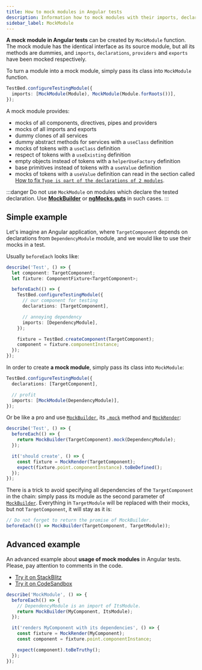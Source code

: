 ```yaml
---
title: How to mock modules in Angular tests
description: Information how to mock modules with their imports, declarations and providers in Angular tests with help of ng-mocks
sidebar_label: MockModule
---
```


**A mock module in Angular tests** can be created by `MockModule` function.
The mock module has the identical interface as its source module,
but all its methods are dummies, and `imports`, `declarations`, `providers` and `exports` have been mocked respectively.

To turn a module into a mock module, simply pass its class into `MockModule` function.

```ts
TestBed.configureTestingModule({
  imports: [MockModule(Module), MockModule(Module.forRoots())],
});
```

A mock module provides:

- mocks of all components, directives, pipes and providers
- mocks of all imports and exports
- dummy clones of all services
- dummy abstract methods for services with a `useClass` definition
- mocks of tokens with a `useClass` definition
- respect of tokens with a `useExisting` definition
- empty objects instead of tokens with a `helperUseFactory` definition
- base primitives instead of tokens with a `useValue` definition
- mocks of tokens with a `useValue` definition can read in the section called [How to fix `Type is part of the declarations of 2 modules`](../troubleshooting/declarations-of-2-modules.md).

:::danger
Do not use `MockModule` on modules which declare the tested declaration. 
Use **[MockBuilder](MockBuilder.md)** or **[ngMocks.guts](ngMocks/guts.md)** in such cases.
:::

## Simple example

Let's imagine an Angular application, where `TargetComponent` depends on declarations from `DependencyModule` module,
and we would like to use their mocks in a test.

Usually `beforeEach` looks like:

```ts
describe('Test', () => {
  let component: TargetComponent;
  let fixture: ComponentFixture<TargetComponent>;

  beforeEach(() => {
    TestBed.configureTestingModule({
      // our component for testing
      declarations: [TargetComponent],

      // annoying dependency
      imports: [DependencyModule],
    });

    fixture = TestBed.createComponent(TargetComponent);
    component = fixture.componentInstance;
  });
});
```

In order to create **a mock module**, simply pass its class into `MockModule`:

```ts
TestBed.configureTestingModule({
  declarations: [TargetComponent],

  // profit
  imports: [MockModule(DependencyModule)],
});
```

Or be like a pro and use [`MockBuilder`](MockBuilder.md), its [`.mock`](MockBuilder.md#mock) method
and [`MockRender`](MockRender.md):

```ts
describe('Test', () => {
  beforeEach(() => {
    return MockBuilder(TargetComponent).mock(DependencyModule);
  });

  it('should create', () => {
    const fixture = MockRender(TargetComponent);
    expect(fixture.point.componentInstance).toBeDefined();
  });
});
```

There is a trick to avoid specifying all dependencies of the `TargetComponent` in the chain:
simply pass its module as the second parameter of [`MockBuilder`](MockBuilder.md).
Everything in `TargetModule` will be replaced with their mocks, but not `TargetComponent`, it will stay as it is:

```ts
// Do not forget to return the promise of MockBuilder.
beforeEach(() => MockBuilder(TargetComponent, TargetModule));
```

## Advanced example

An advanced example about **usage of mock modules** in Angular tests.
Please, pay attention to comments in the code.

- [Try it on StackBlitz](https://stackblitz.com/github/help-me-mom/ng-mocks-sandbox/tree/tests?file=src/examples/MockModule/test.spec.ts&initialpath=%3Fspec%3DMockModule)
- [Try it on CodeSandbox](https://codesandbox.io/s/github/help-me-mom/ng-mocks-sandbox/tree/tests?file=/src/examples/MockModule/test.spec.ts&initialpath=%3Fspec%3DMockModule)

```ts title="https://github.com/help-me-mom/ng-mocks/blob/master/examples/MockModule/test.spec.ts"
describe('MockModule', () => {
  beforeEach(() => {
    // DependencyModule is an import of ItsModule.
    return MockBuilder(MyComponent, ItsModule);
  });

  it('renders MyComponent with its dependencies', () => {
    const fixture = MockRender(MyComponent);
    const component = fixture.point.componentInstance;

    expect(component).toBeTruthy();
  });
});
```
